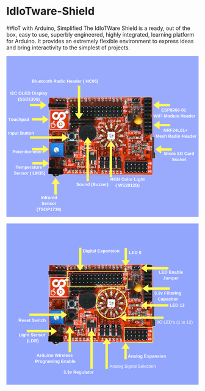 # IdIoTware-Shield
##IoT with Arduino, Simplified
The IdIoTWare Shield is a ready, out of the box, easy to use, superbly engineered, highly integrated, learning platform for Arduino. 
It provides an extremely flexible environment to express ideas and bring interactivity to the simplest of projects.

<img src="https://github.com/CuriosityGym/IdIoTware-Shield/blob/master/images/1.png" width="600"></img>

<img src="https://github.com/CuriosityGym/IdIoTware-Shield/blob/master/images/2.png" width="600"></img>
